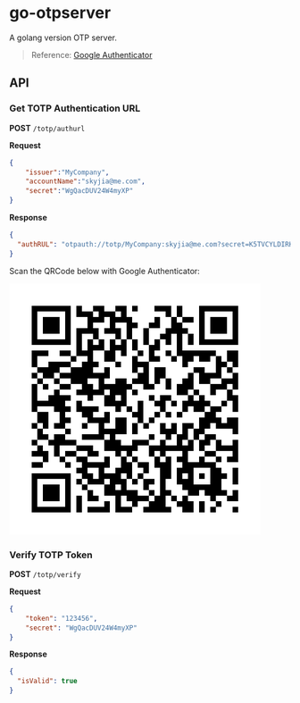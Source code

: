 # go-otpserver

A golang version OTP server.  

> Reference: [Google Authenticator](https://github.com/google/google-authenticator)

## API

### Get TOTP Authentication URL

**POST** `/totp/authurl`

**Request**

```json
{
    "issuer":"MyCompany",
    "accountName":"skyjia@me.com",
    "secret":"WgQacDUV24W4myXP"
}
```

**Response**

```json
{
  "authRUL": "otpauth://totp/MyCompany:skyjia@me.com?secret=K5TVCYLDIRKVMMRUK42G26KYKA&issuer=MyCompany"
}
```

Scan the QRCode below with Google Authenticator:

![](url_qrcode.jpg)


### Verify TOTP Token

**POST** `/totp/verify`

**Request**

```json
{
    "token": "123456",
    "secret": "WgQacDUV24W4myXP"
}
```

**Response**

```json
{
  "isValid": true
}
```
